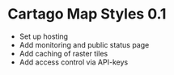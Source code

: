 Cartago Map Styles 0.1
======================

* Set up hosting
* Add monitoring and public status page
* Add caching of raster tiles
* Add access control via API-keys
